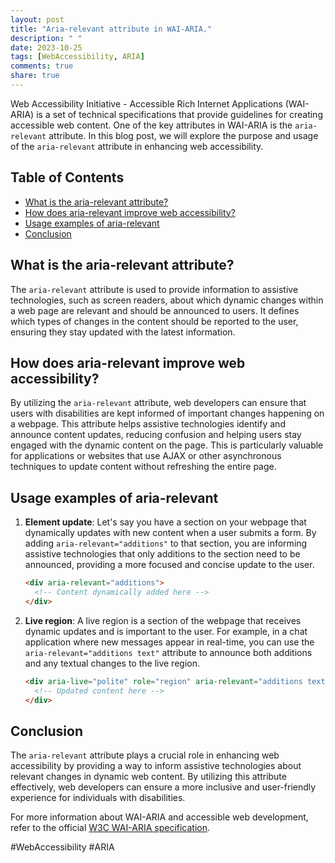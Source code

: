 ```yaml
---
layout: post
title: "Aria-relevant attribute in WAI-ARIA."
description: " "
date: 2023-10-25
tags: [WebAccessibility, ARIA]
comments: true
share: true
---
```


Web Accessibility Initiative - Accessible Rich Internet Applications (WAI-ARIA) is a set of technical specifications that provide guidelines for creating accessible web content. One of the key attributes in WAI-ARIA is the `aria-relevant` attribute. In this blog post, we will explore the purpose and usage of the `aria-relevant` attribute in enhancing web accessibility.

## Table of Contents
- [What is the aria-relevant attribute?](#what-is-the-aria-relevant-attribute)
- [How does aria-relevant improve web accessibility?](#how-does-aria-relevant-improve-web-accessibility)
- [Usage examples of aria-relevant](#usage-examples-of-aria-relevant)
- [Conclusion](#conclusion)

## What is the aria-relevant attribute?
The `aria-relevant` attribute is used to provide information to assistive technologies, such as screen readers, about which dynamic changes within a web page are relevant and should be announced to users. It defines which types of changes in the content should be reported to the user, ensuring they stay updated with the latest information.

## How does aria-relevant improve web accessibility?
By utilizing the `aria-relevant` attribute, web developers can ensure that users with disabilities are kept informed of important changes happening on a webpage. This attribute helps assistive technologies identify and announce content updates, reducing confusion and helping users stay engaged with the dynamic content on the page. This is particularly valuable for applications or websites that use AJAX or other asynchronous techniques to update content without refreshing the entire page.

## Usage examples of aria-relevant
1. **Element update**: Let's say you have a section on your webpage that dynamically updates with new content when a user submits a form. By adding `aria-relevant="additions"` to that section, you are informing assistive technologies that only additions to the section need to be announced, providing a more focused and concise update to the user.

   ```html
   <div aria-relevant="additions">
     <!-- Content dynamically added here -->
   </div>
   ```

2. **Live region**: A live region is a section of the webpage that receives dynamic updates and is important to the user. For example, in a chat application where new messages appear in real-time, you can use the `aria-relevant="additions text"` attribute to announce both additions and any textual changes to the live region.

   ```html
   <div aria-live="polite" role="region" aria-relevant="additions text">
     <!-- Updated content here -->
   </div>
   ```

## Conclusion
The `aria-relevant` attribute plays a crucial role in enhancing web accessibility by providing a way to inform assistive technologies about relevant changes in dynamic web content. By utilizing this attribute effectively, web developers can ensure a more inclusive and user-friendly experience for individuals with disabilities.

For more information about WAI-ARIA and accessible web development, refer to the official [W3C WAI-ARIA specification](https://www.w3.org/TR/wai-aria/). 

#WebAccessibility #ARIA